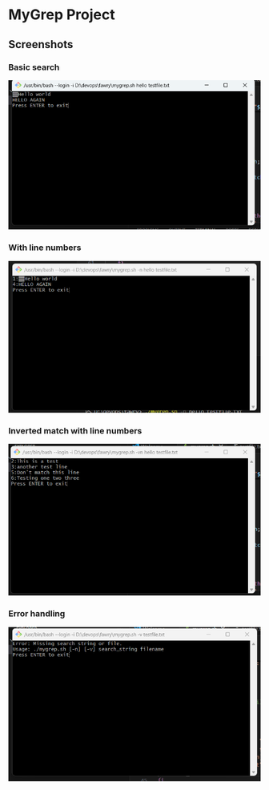 # MyGrep Project

## Screenshots

### Basic search
![Basic search](screenshots/screenshot1_basic_search.png.png)

### With line numbers
![With line numbers](screenshots/screenshot2_with_line_numbers.png)

### Inverted match with line numbers
![Inverted search](screenshots/screenshot3_inverted_search.png)

### Error handling
![Error handling](screenshots/screenshot4_error_missing_string.png)
